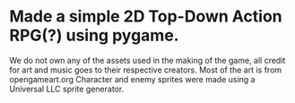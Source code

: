 # Made a simple 2D Top-Down Action RPG(?) using pygame. 
We do not own any of the assets used in the making of the game, all credit for art and music goes to their respective creators.
Most of the art is from opengameart.org
Character and enemy sprites were made using a Universal LLC sprite generator.
